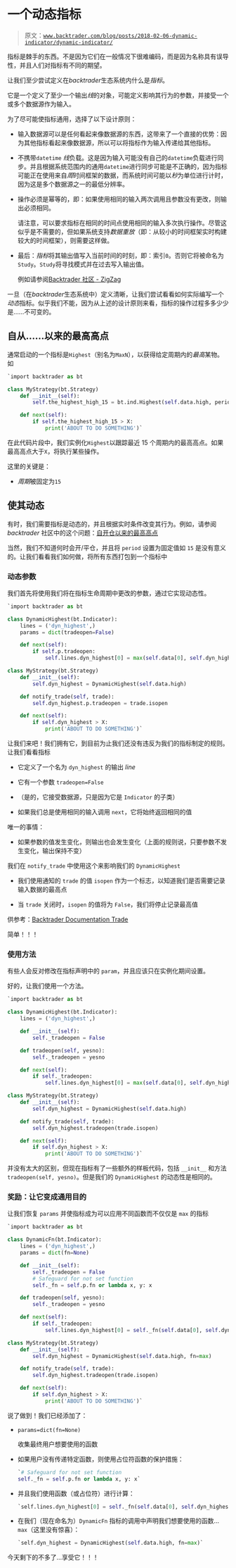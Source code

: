 # 一个动态指标

> 原文：[`www.backtrader.com/blog/posts/2018-02-06-dynamic-indicator/dynamic-indicator/`](https://www.backtrader.com/blog/posts/2018-02-06-dynamic-indicator/dynamic-indicator/)

指标是棘手的东西。不是因为它们在一般情况下很难编码，而是因为名称具有误导性，并且人们对指标有不同的期望。

让我们至少尝试定义在*backtrader*生态系统内什么是*指标*。

它是一个定义了至少一个输出*线*的对象，可能定义影响其行为的参数，并接受一个或多个数据源作为输入。

为了尽可能使指标通用，选择了以下设计原则：

+   输入数据源可以是任何看起来像数据源的东西，这带来了一个直接的优势：因为其他指标看起来像数据源，所以可以将指标作为输入传递给其他指标。

+   不携带`datetime` *线*负载。这是因为输入可能没有自己的`datetime`负载进行同步。并且根据系统范围内的通用`datetime`进行同步可能是不正确的，因为指标可能正在使用来自*周*时间框架的数据，而系统时间可能以*秒*为单位进行计时，因为这是多个数据源之一的最低分辨率。

+   操作必须是幂等的，即：如果使用相同的输入两次调用且参数没有更改，则输出必须相同。

    请注意，可以要求指标在相同的时间点使用相同的输入多次执行操作。尽管这似乎是不需要的，但如果系统支持*数据重放*（即：从较小的时间框架实时构建较大的时间框架），则需要这样做。

+   最后：*指标*将其输出值写入当前时间的时刻，即：索引`0`。否则它将被命名为`Study`。`Study`将寻找模式并在过去写入输出值。

    例如请参阅[Backtrader 社区 - ZigZag](https://community.backtrader.com/topic/773/zigzag-indicator/)

一旦（在*backtrader*生态系统中）定义清晰，让我们尝试看看如何实际编写一个*动态*指标。似乎我们不能，因为从上述的设计原则来看，指标的操作过程多多少少是……不可变的。

## 自从……以来的最高高点

通常启动的一个指标是`Highest`（别名为`MaxN`），以获得给定周期内的*最高*某物。如

```py
`import backtrader as bt

class MyStrategy(bt.Strategy)
    def __init__(self):
        self.the_highest_high_15 = bt.ind.Highest(self.data.high, period=15)

    def next(self):
        if self.the_highest_high_15 > X:
            print('ABOUT TO DO SOMETHING')` 
```

在此代码片段中，我们实例化`Highest`以跟踪最近 15 个周期内的最高高点。如果最高高点大于`X`，将执行某些操作。

这里的关键是：

+   *周期*被固定为`15`

## 使其动态

有时，我们需要指标是动态的，并且根据实时条件改变其行为。例如，请参阅 *backtrader* 社区中的这个问题：[自开仓以来的最高高点](https://community.backtrader.com/topic/850/highest-high-since-position-was-opened/)

当然，我们不知道何时会开/平仓，并且将 `period` 设置为固定值如 `15` 是没有意义的。让我们看看我们如何做，将所有东西打包到一个指标中

### 动态参数

我们首先将使用我们将在指标生命周期中更改的参数，通过它实现动态性。

```py
`import backtrader as bt

class DynamicHighest(bt.Indicator):
    lines = ('dyn_highest',)
    params = dict(tradeopen=False)

    def next(self):
        if self.p.tradeopen:
            self.lines.dyn_highest[0] = max(self.data[0], self.dyn_highest[-1])

class MyStrategy(bt.Strategy)
    def __init__(self):
        self.dyn_highest = DynamicHighest(self.data.high)

    def notify_trade(self, trade):
        self.dyn_highest.p.tradeopen = trade.isopen

    def next(self):
        if self.dyn_highest > X:
            print('ABOUT TO DO SOMETHING')` 
```

让我们来吧！我们拥有它，到目前为止我们还没有违反为我们的指标制定的规则。让我们看看指标

+   它定义了一个名为 `dyn_highest` 的输出 *line*

+   它有一个参数 `tradeopen=False`

+   （是的，它接受数据源，只是因为它是 `Indicator` 的子类）

+   如果我们总是使用相同的输入调用 `next`，它将始终返回相同的值

唯一的事情：

+   如果参数的值发生变化，则输出也会发生变化（上面的规则说，只要参数不发生变化，输出保持不变）

我们在 `notify_trade` 中使用这个来影响我们的 `DynamicHighest`

+   我们使用通知的 `trade` 的值 `isopen` 作为一个标志，以知道我们是否需要记录输入数据的最高点

+   当 `trade` 关闭时，`isopen` 的值将为 `False`，我们将停止记录最高值

供参考：[Backtrader Documentation Trade](https://www.backtrader.com/docu/trade.html)

简单！！！

### 使用方法

有些人会反对修改在指标声明中的 `param`，并且应该只在实例化期间设置。

好的，让我们使用一个方法。

```py
`import backtrader as bt

class DynamicHighest(bt.Indicator):
    lines = ('dyn_highest',)

    def __init__(self):
        self._tradeopen = False

    def tradeopen(self, yesno):
        self._tradeopen = yesno

    def next(self):
        if self._tradeopen:
            self.lines.dyn_highest[0] = max(self.data[0], self.dyn_highest[-1])

class MyStrategy(bt.Strategy)
    def __init__(self):
        self.dyn_highest = DynamicHighest(self.data.high)

    def notify_trade(self, trade):
        self.dyn_highest.tradeopen(trade.isopen)

    def next(self):
        if self.dyn_highest > X:
            print('ABOUT TO DO SOMETHING')` 
```

并没有太大的区别，但现在指标有了一些额外的样板代码，包括 `__init__` 和方法 `tradeopen(self, yesno)`。但是我们的 `DynamicHighest` 的动态性是相同的。

### 奖励：让它变成通用目的

让我们恢复 `params` 并使指标成为可以应用不同函数而不仅仅是 `max` 的指标

```py
`import backtrader as bt

class DynamicFn(bt.Indicator):
    lines = ('dyn_highest',)
    params = dict(fn=None)

    def __init__(self):
        self._tradeopen = False
        # Safeguard for not set function
        self._fn = self.p.fn or lambda x, y: x

    def tradeopen(self, yesno):
        self._tradeopen = yesno

    def next(self):
        if self._tradeopen:
            self.lines.dyn_highest[0] = self._fn(self.data[0], self.dyn_highest[-1])

class MyStrategy(bt.Strategy)
    def __init__(self):
        self.dyn_highest = DynamicHighest(self.data.high, fn=max)

    def notify_trade(self, trade):
        self.dyn_highest.tradeopen(trade.isopen)

    def next(self):
        if self.dyn_highest > X:
            print('ABOUT TO DO SOMETHING')` 
```

说了做到！我们已经添加了：

+   `params=dict(fn=None)`

    收集最终用户想要使用的函数

+   如果用户没有传递特定函数，则使用占位符函数的保护措施：

    ```py
    `# Safeguard for not set function
    self._fn = self.p.fn or lambda x, y: x` 
    ```

+   并且我们使用函数（或占位符）进行计算：

    ```py
    `self.lines.dyn_highest[0] = self._fn(self.data[0], self.dyn_highest[-1])` 
    ```

+   在我们（现在命名为）`DynamicFn` 指标的调用中声明我们想要使用的函数… `max`（这里没有惊喜）：

    ```py
    `self.dyn_highest = DynamicHighest(self.data.high, fn=max)` 
    ```

今天剩下的不多了…享受它！！！
